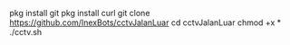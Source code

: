 pkg install git
pkg install curl
git clone https://github.com/InexBots/cctvJalanLuar
cd cctvJalanLuar
chmod +x *
./cctv.sh
